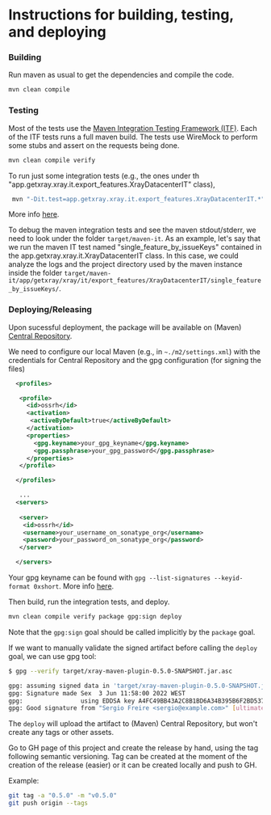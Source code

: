 # Instructions for building, testing, and deploying

### Building

Run maven as usual to get the dependencies and compile the code.

```bash
mvn clean compile
```

### Testing

Most of the tests use the [Maven Integration Testing Framework (ITF)](https://khmarbaise.github.io/maven-it-extension/itf-documentation/usersguide/usersguide.html).
Each of the ITF tests runs a full maven build. The tests use WireMock to perform some stubs and assert on the requests being done.

```bash
mvn clean compile verify
```

To run just some integration tests (e.g., the ones under th "app.getxray.xray.it.export_features.XrayDatacenterIT" class),

```bash
 mvn "-Dit.test=app.getxray.xray.it.export_features.XrayDatacenterIT.*" -DfailIfNoTests=false clean compile verify
```

More info [here](https://maven.apache.org/surefire/maven-failsafe-plugin/examples/single-test.html).

To debug the maven integration tests and see the maven stdout/stderr, we need to look under the folder `target/maven-it`. As an example, let's say that we run the maven IT test named "single_feature_by_issueKeys" contained in the app.getxray.xray.it.XrayDatacenterIT class. In this case, we could analyze the logs and the project directory used by the maven instance inside the folder `target/maven-it/app/getxray/xray/it/export_features/XrayDatacenterIT/single_feature_by_issueKeys/`.

### Deploying/Releasing

Upon sucessful deployment, the package will be available on (Maven) [Central Repository](https://search.maven.org/).

We need to configure our local Maven (e.g., in `~./m2/settings.xml`) with the credentials for Central Repository and the gpg configuration (for signing the files)

```xml
  <profiles>

   <profile>
     <id>ossrh</id>
     <activation>
      <activeByDefault>true</activeByDefault>
     </activation>
     <properties>
       <gpg.keyname>your_gpg_keyname</gpg.keyname>
       <gpg.passphrase>your_gpg_password</gpg.passphrase>
     </properties>
   </profile>

  </profiles>

   ...
  <servers>
    
   <server>
    <id>ossrh</id>
    <username>your_username_on_sonatype_org</username>
    <password>your_password_on_sonatype_org</password>
   </server>

  </servers>
```

Your gpg keyname can be found with `gpg --list-signatures --keyid-format 0xshort`. More info [here](https://central.sonatype.org/publish/publish-maven/#gpg-signed-components).

Then build, run the integration tests, and deploy.

```bash
mvn clean compile verify package gpg:sign deploy
```

Note that the `gpg:sign` goal should be called implicitly by the `package` goal.

If we want to manually validate the signed artifact before calling the `deploy` goal, we can use gpg tool:

```bash
$ gpg --verify target/xray-maven-plugin-0.5.0-SNAPSHOT.jar.asc

gpg: assuming signed data in 'target/xray-maven-plugin-0.5.0-SNAPSHOT.jar'
gpg: Signature made Sex  3 Jun 11:58:00 2022 WEST
gpg:                using EDDSA key A4FC49BB43A2C8B1BD6A34B395B6F2BD5378949F
gpg: Good signature from "Sergio Freire <sergio@example.com>" [ultimate]
```

The `deploy` will upload the artifact to (Maven) Central Repository, but won't create any tags or other assets.

Go to GH page of this project and create the release by hand, using the tag following semantic versioning.
Tag can be created at the moment of the creation of the release (easier) or it can be created locally and push to GH.

Example:

```bash
git tag -a "0.5.0" -m "v0.5.0"
git push origin --tags
```

